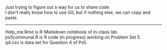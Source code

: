 Just trying to figure out a way for us to share code.<br>
I don't really know how to use Git, but if nothing else, we can copy and paste.<br>
<hr>
Help_me.Rmd is R-Markdown notebook of in-class lab. <br>
ps5communal.R is R code (in progress) working on Problem Set 5. <br>
q4.csv is data set for Question 4 of Ps5. <br>

